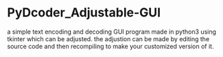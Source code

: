 # PyDcoder_Adjustable-GUI

a simple text encoding and decoding GUI program made in python3 using tkinter which can be adjusted.
the adjustion can be made by editing the source code and then recompiling to make your customized version of it.